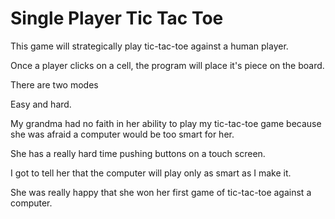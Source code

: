 # Single Player Tic Tac Toe

This game will strategically play tic-tac-toe against a human player.

Once a player clicks on a cell, the program will place it's piece on the board.

There are two modes

Easy and hard.

My grandma had no faith in her ability to play my tic-tac-toe game because she was afraid a computer would be too smart for her.

She has a really hard time pushing buttons on a touch screen.

I got to tell her that the computer will play only as smart as I make it.

She was really happy that she won her first game of tic-tac-toe against a computer.

